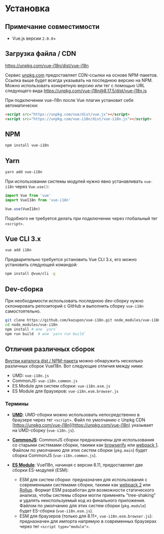 # Установка

## Примечание совместимости

- Vue.js версии `2.0.0`+

## Загрузка файла / CDN

<https://unpkg.com/vue-i18n/dist/vue-i18n>

Сервис [unpkg.com](https://unpkg.com) предоставляет CDN-ссылки на основе NPM-пакетов. Ссылка выше будет всегда указывать на последнюю версию на NPM. Можно использовать конкретную версию или тег с помощью URL следующего вида <https://unpkg.com/vue-i18n@8.17.5/dist/vue-i18n.js>

При подключении vue-i18n после Vue плагин установит себя автоматически:

```html
<script src="https://unpkg.com/vue/dist/vue.js"></script>
<script src="https://unpkg.com/vue-i18n/dist/vue-i18n.js"></script>
```

## NPM

```bash
npm install vue-i18n
```

## Yarn

```bash
yarn add vue-i18n
```

При использовании системы модулей нужно явно устанавливать `vue-i18n`
через `Vue.use()`:

```js
import Vue from 'vue'
import VueI18n from 'vue-i18n'

Vue.use(VueI18n)
```

Подобного не требуется делать при подключении через глобальный тег `<script>`.

## Vue CLI 3.x

```bash
vue add i18n
```

Предварительно требуется установить Vue CLI 3.x, его можно установить следующей командой:

```bash
npm install @vue/cli -g
```

## Dev-сборка

При необходимости использовать последнюю dev-сборку нужно склонировать репозиторий с GitHub и выполнить сборку `vue-i18n` самостоятельно.

```bash
git clone https://github.com/kazupon/vue-i18n.git node_modules/vue-i18n
cd node_modules/vue-i18n
npm install # или `yarn`
npm run build  # или `yarn run build`
```

## Отличия различных сборок

[Внутри каталога dist / NPM-пакета](https://cdn.jsdelivr.net/npm/vue-i18n/dist/) можно обнаружить несколько различных сборок VueI18n. Вот следующие отличия между ними:

- UMD: `vue-i18n.js`
- CommonJS: `vue-i18n.common.js`
- ES Module для систем сборки: `vue-i18n.esm.js`
- ES Module для браузеров: `vue-i18n.esm.browser.js`

### Термины

- **[UMD](https://github.com/umdjs/umd)**: UMD-сборки можно использовать непосредственно в браузере через тег `<script>`. Файл по умолчанию с Unpkg CDN [https://unpkg.com/vue-i18n](https://unpkg.com/vue-i18n) указывает на UMD-сборку (`vue-i18n.js`).

- **[CommonJS](http://wiki.commonjs.org/wiki/Modules/1.1)**: CommonJS сборки предназначены для использования со старыми системами сборки, такими как [browserify](http://browserify.org/) или [webpack 1](https://webpack.github.io). Файлом по умолчанию для этих систем сборки (`pkg.main`) будет сборка CommonJS (`vue-i18n.common.js`).

- **[ES Module](http://exploringjs.com/es6/ch_modules.html)**: VueI18n, начиная с версии 8.11, предоставляет две сборки ES-модулей (ESM):

  - ESM для систем сборки: предназначен для использования с современными системами сборки, такими как [webpack 2](https://webpack.js.org) или [Rollup](https://rollupjs.org/). Формат ESM разработан для возможности статического анализа, чтобы системы сборки могли применять "tree-shaking" и удалять неиспользуемый код из финального приложения. Файлом по умолчанию для этих систем сборки (`pkg.module`) будет ES-сборка (`vue-i18n.esm.js`).
  - ESM для браузеров (только для 8.11+, `vue-i18n.esm.browser.js`): предназначен для импорта напрямую в современных браузерах через тег `<script type="module">`.
